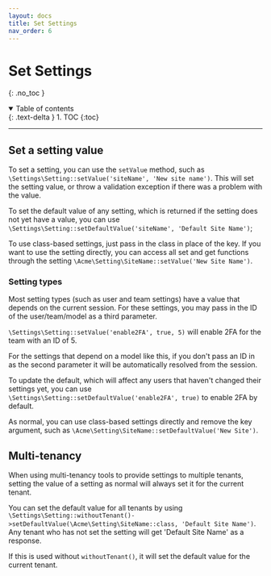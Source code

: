 ```yaml
---
layout: docs
title: Set Settings
nav_order: 6
---
```


# Set Settings
{: .no_toc }

<details open markdown="block">
  <summary>
    Table of contents
  </summary>
  {: .text-delta }
1. TOC
{:toc}
</details>

---

## Set a setting value

To set a setting, you can use the `setValue` method, such as `\Settings\Setting::setValue('siteName', 'New site name')`. This will set the setting value, or throw a validation exception if there was a problem with the value.

To set the default value of any setting, which is returned if the setting does not yet have a value, you can use `\Settings\Setting::setDefaultValue('siteName', 'Default Site Name')`;

To use class-based settings, just pass in the class in place of the key. If you want to use the setting directly, you can access all set and get functions through the setting `\Acme\Setting\SiteName::setValue('New Site Name')`.

### Setting types

Most setting types (such as user and team settings) have a value that depends on the current session. For these settings, you may pass
in the ID of the user/team/model as a third parameter.

`\Settings\Setting::setValue('enable2FA', true, 5)` will enable 2FA for the team with an ID of 5.

For the settings that depend on a model like this, if you don't pass an ID in as the second parameter it will be automatically resolved from the session.

To update the default, which will affect any users that haven't changed their settings yet, you can use `\Settings\Setting::setDefaultValue('enable2FA', true)` to enable 2FA by default.

As normal, you can use class-based settings directly and remove the key argument, such as `\Acme\Setting\SiteName::setDefaultValue('New Site')`.

## Multi-tenancy

When using multi-tenancy tools to provide settings to multiple tenants, setting the value of a setting as normal will always set it for the current tenant.

You can set the default value for all tenants by using `\Settings\Setting::withoutTenant()->setDefaultValue(\Acme\Setting\SiteName::class, 'Default Site Name')`. Any tenant who has not set the setting will get 'Default Site Name' as a response. 

If this is used without `withoutTenant()`, it will set the default value for the current tenant.
